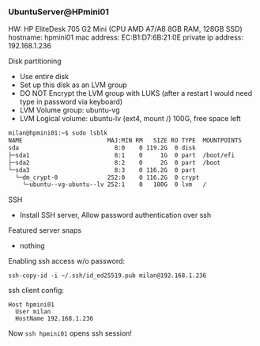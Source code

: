 ### UbuntuServer@HPmini01

HW: HP EliteDesk 705 G2 Mini (CPU AMD A7/A8 8GB RAM, 128GB SSD)
hostname: hpmini01
mac address: EC:B1:D7:6B:21:0E
private ip address: 192.168.1.236

Disk partitioning

- Use entire disk
- Set up this disk as an LVM group
- DO NOT Encrypt the LVM group with LUKS (after a restart I would need type in password via keyboard)
- LVM Volume group: ubuntu-vg
- LVM Logical volume: ubuntu-lv (ext4, mount /) 100G, free space left

```bash
milan@hpmini01:~$ sudo lsblk
NAME                        MAJ:MIN RM   SIZE RO TYPE  MOUNTPOINTS
sda                           8:0    0 119.2G  0 disk
├─sda1                        8:1    0     1G  0 part  /boot/efi
├─sda2                        8:2    0     2G  0 part  /boot
└─sda3                        8:3    0 116.2G  0 part
  └─dm_crypt-0              252:0    0 116.2G  0 crypt
    └─ubuntu--vg-ubuntu--lv 252:1    0   100G  0 lvm   /
```

SSH
- Install SSH server, Allow password authentication over ssh

Featured server snaps
- nothing

Enabling ssh access w/o password:

`ssh-copy-id -i ~/.ssh/id_ed25519.pub milan@192.168.1.236`

ssh client config:

```
Host hpmini01
  User milan
  HostName 192.168.1.236 
```

Now `ssh hpmini01` opens ssh session!

